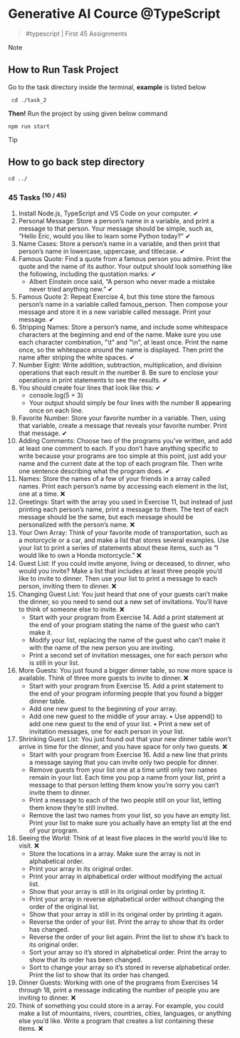 # Generative AI Cource @TypeScript
  > #typescript | First 45 Assignments

> [!NOTE]
> ## How to Run Task Project
> Go to the task directory inside the terminal, **example** is listed below
  > ```
  >  cd ./task_2
  > ```
> **Then!** Run the project by using given below command
  > ```
  > npm run start
  > ```

> [!TIP]
> ## How to go back step directory
  > ```
  > cd ../
  > ```
 
### 45 Tasks <sup>(10 / 45)</sup>
1. Install Node.js, TypeScript and VS Code on your computer. ✔
2. Personal Message: Store a person’s name in a variable, and print a message to that person. Your message should be simple, such as, “Hello Eric, would you like to learn some Python today?” ✔
3. Name Cases: Store a person’s name in a variable, and then print that person’s name in lowercase, uppercase, and titlecase. ✔
4. Famous Quote: Find a quote from a famous person you admire. Print the quote and the name of its author. Your output should look something like the following, including the quotation marks: ✔
    - Albert Einstein once said, “A person who never made a mistake never tried anything new.” ✔
5. Famous Quote 2: Repeat Exercise 4, but this time store the famous person’s name in a variable called famous_person. Then compose your message and store it in a new variable called message. Print your message. ✔
6. Stripping Names: Store a person’s name, and include some whitespace characters at the beginning and end of the name. Make sure you use each character combination, "\t" and "\n", at least once. Print the name once, so the whitespace around the name is displayed. Then print the name after striping the white spaces. ✔
7. Number Eight: Write addition, subtraction, multiplication, and division operations that each result in the number 8. Be sure to enclose your operations in print statements to see the results. ✔
8. You should create four lines that look like this: ✔
    - console.log(5 + 3)
    - Your output should simply be four lines with the number 8 appearing once on each line.
9. Favorite Number: Store your favorite number in a variable. Then, using that variable, create a message that reveals your favorite number. Print that message. ✔
10. Adding Comments: Choose two of the programs you’ve written, and add at least one comment to each. If you don’t have anything specific to write because your programs are too simple at this point, just add your name and the current date at the top of each program file. Then write one sentence describing what the program does. ✔
11. Names: Store the names of a few of your friends in a array called names. Print each person’s name by accessing each element in the list, one at a time. ❌
12. Greetings: Start with the array you used in Exercise 11, but instead of just printing each person’s name, print a message to them. The text of each message should be the same, but each message should be personalized with the person’s name. ❌
13. Your Own Array: Think of your favorite mode of transportation, such as a motorcycle or a car, and make a list that stores several examples. Use your list to print a series of statements about these items, such as “I would like to own a Honda motorcycle.” ❌
14. Guest List: If you could invite anyone, living or deceased, to dinner, who would you invite? Make a list that includes at least three people you’d like to invite to dinner. Then use your list to print a message to each person, inviting them to dinner. ❌
15. Changing Guest List: You just heard that one of your guests can’t make the dinner, so you need to send out a new set of invitations. You’ll have to think of someone else to invite. ❌
    - Start with your program from Exercise 14. Add a print statement at the end of your program stating the name of the guest who can’t make it.
    - Modify your list, replacing the name of the guest who can’t make it with the name of the new person you are inviting.
    - Print a second set of invitation messages, one for each person who is still in your list.
16. More Guests: You just found a bigger dinner table, so now more space is available. Think of three more guests to invite to dinner. ❌
    - Start with your program from Exercise 15. Add a print statement to the end of your program informing people that you found a bigger dinner table.
    - Add one new guest to the beginning of your array.
    - Add one new guest to the middle of your array. • Use append() to add one new guest to the end of your list. • Print a new set of invitation messages, one for each person in your list.
17. Shrinking Guest List: You just found out that your new dinner table won’t arrive in time for the dinner, and you have space for only two guests. ❌
    - Start with your program from Exercise 16. Add a new line that prints a message saying that you can invite only two people for dinner.
    - Remove guests from your list one at a time until only two names remain in your list. Each time you pop a name from your list, print a message to that person letting them know you’re sorry you can’t invite them to dinner.
    - Print a message to each of the two people still on your list, letting them know they’re still invited.
    - Remove the last two names from your list, so you have an empty list. Print your list to make sure you actually have an empty list at the end of your program.
18. Seeing the World: Think of at least five places in the world you’d like to visit. ❌
    - Store the locations in a array. Make sure the array is not in alphabetical order.
    - Print your array in its original order.
    - Print your array in alphabetical order without modifying the actual list.
    - Show that your array is still in its original order by printing it.
    - Print your array in reverse alphabetical order without changing the order of the original list.
    - Show that your array is still in its original order by printing it again.
    - Reverse the order of your list. Print the array to show that its order has changed.
    - Reverse the order of your list again. Print the list to show it’s back to its original order.
    - Sort your array so it’s stored in alphabetical order. Print the array to show that its order has been changed.
    - Sort to change your array so it’s stored in reverse alphabetical order. Print the list to show that its order has changed.
19. Dinner Guests: Working with one of the programs from Exercises 14 through 18, print a message indicating the number of people you are inviting to dinner. ❌
20. Think of something you could store in a array. For example, you could make a list of mountains, rivers, countries, cities, languages, or anything else you’d like. Write a program that creates a list containing these items. ❌
